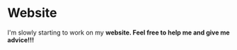 # Website
I'm slowly starting to work on my <strong>website<strong>. Feel free to help me and give me advice!!!
